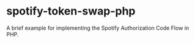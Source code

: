 # spotify-token-swap-php
A brief example for implementing the Spotify Authorization Code Flow in PHP.
